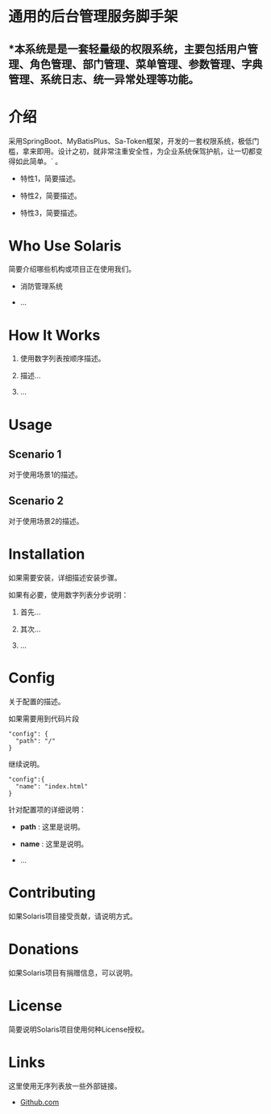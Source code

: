 # 通用的后台管理服务脚手架

*本系统是是一套轻量级的权限系统，主要包括用户管理、角色管理、部门管理、菜单管理、参数管理、字典管理、系统日志、统一异常处理等功能。
---

# 介绍

采用SpringBoot、MyBatisPlus、Sa-Token框架，开发的一套权限系统，极低门槛，拿来即用。设计之初，就非常注重安全性，为企业系统保驾护航，让一切都变得如此简单。`
。

- 特性1，简要描述。

- 特性2，简要描述。

- 特性3，简要描述。

# Who Use Solaris

简要介绍哪些机构或项目正在使用我们。

- 消防管理系统

- ...

# How It Works

1. 使用数字列表按顺序描述。

2. 描述...

3. ...

# Usage

## Scenario 1

对于使用场景1的描述。

## Scenario 2

对于使用场景2的描述。

# Installation

如果需要安装，详细描述安装步骤。

如果有必要，使用数字列表分步说明：

1. 首先...

2. 其次...

3. ...

# Config

关于配置的描述。

如果需要用到代码片段

```
"config": {
  "path": "/"
}
```


继续说明。

```
"config":{
  "name": "index.html"
}
```


针对配置项的详细说明：

- **path** : 这里是说明。

- **name** : 这里是说明。

- ...

# Contributing

如果Solaris项目接受贡献，请说明方式。

# **Donations**

如果Solaris项目有捐赠信息，可以说明。

# License

简要说明Solaris项目使用何种License授权。

# Links

这里使用无序列表放一些外部链接。

- [Github.com](https://www.github.com/)


